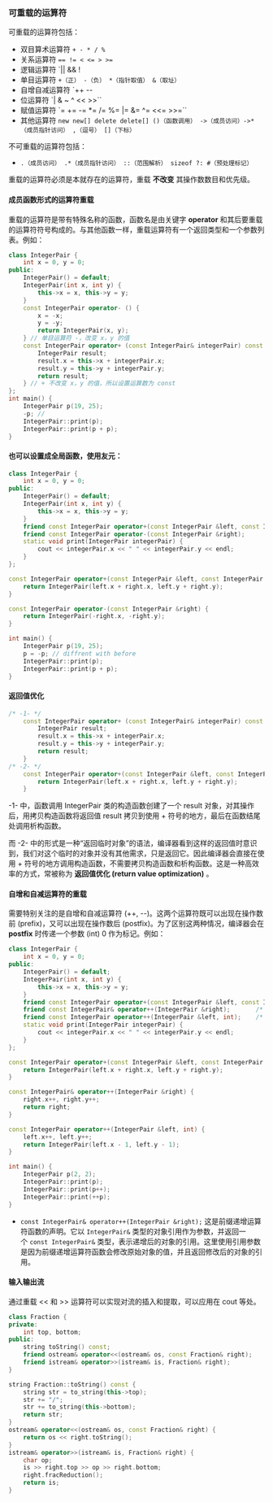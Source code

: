 ### 可重载的运算符

可重载的运算符包括：

- 双目算术运算符 `+ - * / %`
- 关系运算符 `== != < <= > >=`
- 逻辑运算符 `|| && !
- 单目运算符 `+（正） -（负） *（指针取值） &（取址）`
- 自增自减运算符 `++ --
- 位运算符 `| & ~ ^ << >>``
- 赋值运算符 `= += -= *= /= %= |= &= ^= <<= >>=``
- 其他运算符 `new new[] delete delete[] ()（函数调用） ->（成员访问）->*（成员指针访问） ,（逗号） []（下标） `

不可重载的运算符包括：

- `.（成员访问） .*（成员指针访问） ::（范围解析） sizeof ?: #（预处理标记）`

重载的运算符必须是本就存在的运算符，重载 **不改变** 其操作数数目和优先级。

#### 成员函数形式的运算符重载

重载的运算符是带有特殊名称的函数，函数名是由关键字 **operator** 和其后要重载的运算符符号构成的。与其他函数一样，重载运算符有一个返回类型和一个参数列表。例如：

```cpp
class IntegerPair {
	int x = 0, y = 0;
public:
	IntegerPair() = default;
	IntegerPair(int x, int y) {
		this->x = x, this->y = y;
	}
	const IntegerPair operator- () {
		x = -x;
		y = -y;
		return IntegerPair(x, y);
	} // 单目运算符 -，改变 x，y 的值
	const IntegerPair operator+ (const IntegerPair& integerPair) const {
		IntegerPair result;
		result.x = this->x + integerPair.x;
		result.y = this->y + integerPair.y;
		return result;
	} // + 不改变 x，y 的值，所以设置运算数为 const
};
int main() {
	IntegerPair p(19, 25);
	-p; //
	IntegerPair::print(p);
	IntegerPair::print(p + p);
}

```

#### 也可以设置成全局函数，使用友元：

```cpp
class IntegerPair {
	int x = 0, y = 0;
public:
	IntegerPair() = default;
	IntegerPair(int x, int y) {
		this->x = x, this->y = y;
	}
	friend const IntegerPair operator+(const IntegerPair &left, const IntegerPair &right);
	friend const IntegerPair operator-(const IntegerPair &right);
	static void print(IntegerPair integerPair) {
		cout << integerPair.x << " " << integerPair.y << endl;
	}
};

const IntegerPair operator+(const IntegerPair &left, const IntegerPair &right) {
	return IntegerPair(left.x + right.x, left.y + right.y);
}

const IntegerPair operator-(const IntegerPair &right) {
	return IntegerPair(-right.x, -right.y);
}

int main() {
	IntegerPair p(19, 25);
	p = -p; // diffrent with before
	IntegerPair::print(p);
	IntegerPair::print(p + p);
}
```

#### 返回值优化

```cpp
/* -1- */
	const IntegerPair operator+ (const IntegerPair& integerPair) const {
		IntegerPair result;
		result.x = this->x + integerPair.x;
		result.y = this->y + integerPair.y;
		return result;
	}	
/* -2- */
    const IntegerPair operator+(const IntegerPair &left, const IntegerPair &right) {
        return IntegerPair(left.x + right.x, left.y + right.y);
    }
```

-1- 中，函数调用 IntegerPair 类的构造函数创建了一个 result 对象，对其操作后，用拷贝构造函数将返回值 result 拷贝到使用 + 符号的地方，最后在函数结尾处调用析构函数。

而 -2- 中的形式是一种“返回临时对象”的语法，编译器看到这样的返回值时意识到，我们对这个临时的对象并没有其他需求，只是返回它。因此编译器会直接在使用 + 符号的地方调用构造函数，不需要拷贝构造函数和析构函数。这是一种高效率的方式，常被称为 **返回值优化 (return value optimization)** 。

#### 自增和自减运算符的重载

需要特别关注的是自增和自减运算符 (++, --)。这两个运算符既可以出现在操作数前 (prefix)，又可以出现在操作数后 (postfix)。为了区别这两种情况，编译器会在 **postfix** 时传递一个参数 (int) 0 作为标记。例如：

```cpp
class IntegerPair {
	int x = 0, y = 0;
public:
	IntegerPair() = default;
	IntegerPair(int x, int y) {
		this->x = x, this->y = y;
	}
	friend const IntegerPair operator+(const IntegerPair &left, const IntegerPair &right);
	friend const IntegerPair& operator++(IntegerPair &right);		/* prefix */
	friend const IntegerPair operator++(IntegerPair &left, int);	/* postfix */
	static void print(IntegerPair integerPair) {
		cout << integerPair.x << " " << integerPair.y << endl;
	}
};

const IntegerPair operator+(const IntegerPair &left, const IntegerPair &right) {
	return IntegerPair(left.x + right.x, left.y + right.y);
}

const IntegerPair& operator++(IntegerPair &right) {
	right.x++, right.y++;
	return right;
}

const IntegerPair operator++(IntegerPair &left, int) {
	left.x++, left.y++;
	return IntegerPair(left.x - 1, left.y - 1);
}

int main() {
	IntegerPair p(2, 2);
	IntegerPair::print(p);
	IntegerPair::print(p++);
	IntegerPair::print(++p);
}
```

-  `const IntegerPair& operator++(IntegerPair &right);`
    这是前缀递增运算符函数的声明。它以 `IntegerPair&` 类型的对象引用作为参数，并返回一个 `const IntegerPair&` 类型，表示递增后的对象的引用。这里使用引用参数是因为前缀递增运算符函数会修改原始对象的值，并且返回修改后的对象的引用。

#### 输入输出流

通过重载 << 和 >> 运算符可以实现对流的插入和提取，可以应用在 cout 等处。

```cpp
class Fraction {
private:
	int top, bottom;
public:
    string toString() const;
    friend ostream& operator<<(ostream& os, const Fraction& right);
	friend istream& operator>>(istream& is, Fraction& right);
}

string Fraction::toString() const {
	string str = to_string(this->top);
	str += "/";
	str += to_string(this->bottom);
	return str;
}
ostream& operator<<(ostream& os, const Fraction& right) {
	return os << right.toString();
}
istream& operator>>(istream& is, Fraction& right) {
	char op;
	is >> right.top >> op >> right.bottom;
	right.fracReduction();
	return is;
}
```
